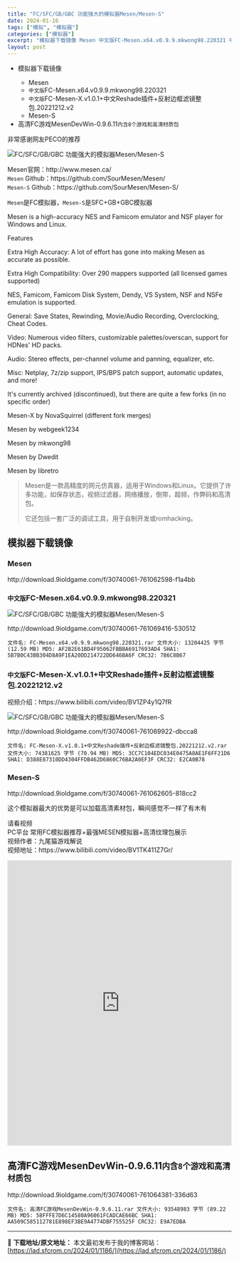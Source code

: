 ```yaml
---
title: "FC/SFC/GB/GBC 功能强大的模拟器Mesen/Mesen-S"
date: 2024-01-16
tags: ["模拟", "模拟器"]
categories: ["模拟器"]
excerpt: "模拟器下载镜像 Mesen 中文版FC-Mesen.x64.v0.9.9.mkwong98.220321 中文版FC-Mesen-X.v1.0.1+中文Reshade插件+反射边框滤镜整包.20221212.v2 Mesen-S 高清FC游戏MesenDevWin-0.9.6.11内含8个游戏和高清&hellip;"
layout: post
---
```


 <div><ul> <li>模拟器下载镜像</li> <ul> <li>Mesen</li> <li><code>中文版</code>FC-Mesen.x64.v0.9.9.mkwong98.220321</li> <li><code>中文版</code>FC-Mesen-X.v1.0.1+中文Reshade插件+反射边框滤镜整包.20221212.v2</li> <li>Mesen-S</li> </ul> <li>高清FC游戏MesenDevWin-0.9.6.11<code>内含8个游戏和高清材质包</code></li> </ul> </div><p><div><span aria-hidden="true"></span>非常感谢网友PECO的推荐</div></p><p><img src="https://lad.sfcrom.cn/wp-content/uploads/2024/01/20240115_65a4bcec59139.webp" title="功能强大的模拟器Mesen/Mesen-S" alt="FC/SFC/GB/GBC 功能强大的模拟器Mesen/Mesen-S"></p><p>Mesen官网：http://www.mesen.ca/<br><code>Mesen</code> Github：https://github.com/SourMesen/Mesen/<br><code>Mesen-S</code> Github：https://github.com/SourMesen/Mesen-S/<br><div><span aria-hidden="true"></span><code>Mesen</code>是FC模拟器，<code>Mesen-S</code>是SFC+GB+GBC模拟器</div></p><p>Mesen is a high-accuracy NES and Famicom emulator and NSF player for Windows and Linux. </p><p>Features</p><p>Extra High Accuracy: A lot of effort has gone into making Mesen as accurate as possible.</p><p>Extra High Compatibility: Over 290 mappers supported (all licensed games supported)</p><p>NES, Famicom, Famicom Disk System, Dendy, VS System, NSF and NSFe emulation is supported.</p><p>General: Save States, Rewinding, Movie/Audio Recording, Overclocking, Cheat Codes.</p><p>Video: Numerous video filters, customizable palettes/overscan, support for HDNes' HD packs.</p><p>Audio: Stereo effects, per-channel volume and panning, equalizer, etc.</p><p>Misc: Netplay, 7z/zip support, IPS/BPS patch support, automatic updates, and more!</p><p>It's currently archived (discontinued), but there are quite a few forks (in no specific order)</p><p>Mesen-X by NovaSquirrel (different fork merges)</p><p>Mesen by webgeek1234</p><p>Mesen by mkwong98</p><p>Mesen by Dwedit</p><p>Mesen by libretro</p><blockquote><p>Mesen是一款高精度的网元仿真器，适用于Windows和Linux。它提供了许多功能，如保存状态，视频过滤器，网络播放，倒带，超频，作弊码和高清包。</p><p>它还包括一套广泛的调试工具，用于自制开发或romhacking。</p></blockquote><a name="ci_title0" ></a><h2>模拟器下载镜像</h2><a name="ci_title1" ></a><h3>Mesen</h3><p>http://download.9ioldgame.com/f/30740061-761062598-f1a4bb</p><a name="ci_title2" ></a><h3><code>中文版</code>FC-Mesen.x64.v0.9.9.mkwong98.220321</h3><p><img src="https://lad.sfcrom.cn/wp-content/uploads/2024/01/20240115_65a4bcec70d88.jpg" title="中文版FC-Mesen.x64.v0.9.9" alt="FC/SFC/GB/GBC 功能强大的模拟器Mesen/Mesen-S"></p><p>http://download.9ioldgame.com/f/30740061-761069416-530512</p><pre><code>文件名: FC-Mesen.x64.v0.9.9.mkwong98.220321.rar 文件大小: 13204425 字节 (12.59 MB) MD5: AF2B2E61BD4F95062FBBBA6917693AD4 SHA1: 5B7B0C43BB304D8A9F1EA20DD214722DD646BA6F CRC32: 7B6C8B67</code></pre><a name="ci_title3" ></a><h3><code>中文版</code>FC-Mesen-X.v1.0.1+中文Reshade插件+反射边框滤镜整包.20221212.v2</h3><p>视频介绍：https://www.bilibili.com/video/BV1ZP4y1Q7fR</p><p><img src="https://lad.sfcrom.cn/wp-content/uploads/2024/01/20240115_65a4bceca2012.jpg" title="FC-Mesen-X.v1.0.1+中文Reshade插件+反射边框滤镜整包" alt="FC/SFC/GB/GBC 功能强大的模拟器Mesen/Mesen-S"></p><p>http://download.9ioldgame.com/f/30740061-761069922-dbcca8</p><pre><code>文件名: FC-Mesen-X.v1.0.1+中文Reshade插件+反射边框滤镜整包.20221212.v2.rar 文件大小: 74381625 字节 (70.94 MB) MD5: 3CC7C104EDC034E0475A8AE1F6FF21D6 SHA1: D388E87310DD4304FFDB462D6860C76BA2A0EF3F CRC32: E2CA0B78</code></pre><a name="ci_title4" ></a><h3>Mesen-S</h3><p>http://download.9ioldgame.com/f/30740061-761062605-818cc2</p><p>这个模拟器最大的优势是可以加载高清素材包，瞬间感觉不一样了有木有</p><p>请看视频<br>PC平台 常用FC模拟器推荐+最强MESEN模拟器+高清纹理包展示<br>视频作者：九尾猫游戏解说<br>视频地址：https://www.bilibili.com/video/BV1TK411Z7Gr/</p><iframe src="https://player.bilibili.com/player.html?aid=475165223&cid=891594202&page=1&autoplay=0" scrolling="no" border="0" frameborder="no" framespacing="0" allowfullscreen="true" style="width: 1000px; height: 640px; max-width: 100%"> </iframe><a name="ci_title5" ></a><h2>高清FC游戏MesenDevWin-0.9.6.11<code>内含8个游戏和高清材质包</code></h2><p>http://download.9ioldgame.com/f/30740061-761064381-336d63</p><pre><code>文件名: 高清FC游戏MesenDevWin-0.9.6.11.rar 文件大小: 93548983 字节 (89.22 MB) MD5: 58FFFE7D6C14580A96061FCADCAE66BC SHA1: AA509C585112781E898EF3BE9A4774DBF755525F CRC32: E9A7EDBA</code></pre> </div> 

---
📖 **下载地址/原文地址：** 本文最初发布于我的博客网站：[https://lad.sfcrom.cn/2024/01/1186/](https://lad.sfcrom.cn/2024/01/1186/)
